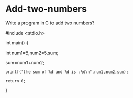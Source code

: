 # Add-two-numbers
Write a program in C to add two numbers?

#include <stdio.h>

int main() {

int num1=5,num2=5,sum;

sum=num1+num2;

    printf("the sum of %d and %d is :%d\n",num1,num2,sum);

    return 0;
}
